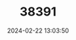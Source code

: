 ---
title: "38391"
category: "Adinandra forbesii"
draft: false
date: 2024-02-22 13:03:50
languages:
  English: ["Oriomo Redwood"]
---